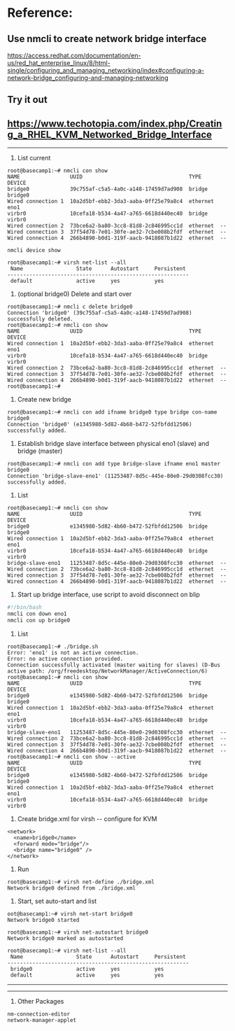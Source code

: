 # Reference:
## Use nmcli to create network bridge interface
https://access.redhat.com/documentation/en-us/red_hat_enterprise_linux/8/html-single/configuring_and_managing_networking/index#configuring-a-network-bridge_configuring-and-managing-networking
## Try it out
https://www.techotopia.com/index.php/Creating_a_RHEL_KVM_Networked_Bridge_Interface
---
---

1.  List current
```
root@basecamp1:~# nmcli con show
NAME                UUID                                  TYPE      DEVICE  
bridge0             39c755af-c5a5-4a0c-a148-17459d7ad908  bridge    bridge0 
Wired connection 1  10a2d5bf-ebb2-3da3-aaba-0ff25e79a8c4  ethernet  eno1    
virbr0              10cefa18-b534-4a47-a765-6618d440ec40  bridge    virbr0  
Wired connection 2  73bce6a2-ba80-3cc8-81d8-2c846995cc1d  ethernet  --      
Wired connection 3  37f54d78-7e01-30fe-ae32-7cbe008b2fdf  ethernet  --      
Wired connection 4  266b4890-b0d1-319f-aacb-9418087b1d22  ethernet  --      
```
```
nmcli device show
```
```
root@basecamp1:~# virsh net-list --all
 Name                 State      Autostart     Persistent
----------------------------------------------------------
 default              active     yes           yes
```

1. (optional bridge0) Delete and start over
```
root@basecamp1:~# nmcli c delete bridge0
Connection 'bridge0' (39c755af-c5a5-4a0c-a148-17459d7ad908) successfully deleted.
root@basecamp1:~# nmcli con show
NAME                UUID                                  TYPE      DEVICE 
Wired connection 1  10a2d5bf-ebb2-3da3-aaba-0ff25e79a8c4  ethernet  eno1   
virbr0              10cefa18-b534-4a47-a765-6618d440ec40  bridge    virbr0 
Wired connection 2  73bce6a2-ba80-3cc8-81d8-2c846995cc1d  ethernet  --     
Wired connection 3  37f54d78-7e01-30fe-ae32-7cbe008b2fdf  ethernet  --     
Wired connection 4  266b4890-b0d1-319f-aacb-9418087b1d22  ethernet  --     
root@basecamp1:~# 
```

1. Create new bridge
```
root@basecamp1:~# nmcli con add ifname bridge0 type bridge con-name bridge0
Connection 'bridge0' (e1345980-5d82-4b60-b472-52fbfdd12506) successfully added.
```

1.  Establish bridge slave interface between physical eno1 (slave) and bridge (master)
```
root@basecamp1:~# nmcli con add type bridge-slave ifname eno1 master bridge0
Connection 'bridge-slave-eno1' (11253487-8d5c-445e-80e0-29d0308fcc30) successfully added.
```

1. List
```
root@basecamp1:~# nmcli con show
NAME                UUID                                  TYPE      DEVICE  
bridge0             e1345980-5d82-4b60-b472-52fbfdd12506  bridge    bridge0 
Wired connection 1  10a2d5bf-ebb2-3da3-aaba-0ff25e79a8c4  ethernet  eno1    
virbr0              10cefa18-b534-4a47-a765-6618d440ec40  bridge    virbr0  
bridge-slave-eno1   11253487-8d5c-445e-80e0-29d0308fcc30  ethernet  --      
Wired connection 2  73bce6a2-ba80-3cc8-81d8-2c846995cc1d  ethernet  --      
Wired connection 3  37f54d78-7e01-30fe-ae32-7cbe008b2fdf  ethernet  --      
Wired connection 4  266b4890-b0d1-319f-aacb-9418087b1d22  ethernet  --      
```
1. Start up bridge interface, use script to avoid disconnect on blip
```sh
#!/bin/bash
nmcli con down eno1
nmcli con up bridge0
```

1. List
```
root@basecamp1:~# ./bridge.sh 
Error: 'eno1' is not an active connection.
Error: no active connection provided.
Connection successfully activated (master waiting for slaves) (D-Bus active path: /org/freedesktop/NetworkManager/ActiveConnection/6)
root@basecamp1:~# nmcli con show
NAME                UUID                                  TYPE      DEVICE  
bridge0             e1345980-5d82-4b60-b472-52fbfdd12506  bridge    bridge0 
Wired connection 1  10a2d5bf-ebb2-3da3-aaba-0ff25e79a8c4  ethernet  eno1    
virbr0              10cefa18-b534-4a47-a765-6618d440ec40  bridge    virbr0  
bridge-slave-eno1   11253487-8d5c-445e-80e0-29d0308fcc30  ethernet  --      
Wired connection 2  73bce6a2-ba80-3cc8-81d8-2c846995cc1d  ethernet  --      
Wired connection 3  37f54d78-7e01-30fe-ae32-7cbe008b2fdf  ethernet  --      
Wired connection 4  266b4890-b0d1-319f-aacb-9418087b1d22  ethernet  --      
root@basecamp1:~# nmcli con show --active
NAME                UUID                                  TYPE      DEVICE  
bridge0             e1345980-5d82-4b60-b472-52fbfdd12506  bridge    bridge0 
Wired connection 1  10a2d5bf-ebb2-3da3-aaba-0ff25e79a8c4  ethernet  eno1    
virbr0              10cefa18-b534-4a47-a765-6618d440ec40  bridge    virbr0  
```

1. Create bridge.xml for virsh -- configure for KVM
```
<network>
  <name>bridge0</name>
  <forward mode="bridge"/>
  <bridge name="bridge0" />
</network>
```
1. Run
```
root@basecamp1:~# virsh net-define ./bridge.xml 
Network bridge0 defined from ./bridge.xml
```
1. Start, set auto-start and list
```
oot@basecamp1:~# virsh net-start bridge0
Network bridge0 started

root@basecamp1:~# virsh net-autostart bridge0
Network bridge0 marked as autostarted

root@basecamp1:~# virsh net-list --all
 Name                 State      Autostart     Persistent
----------------------------------------------------------
 bridge0              active     yes           yes
 default              active     yes           yes
```
---
---
1. Other Packages
```
nm-connection-editor
network-manager-applet
```
